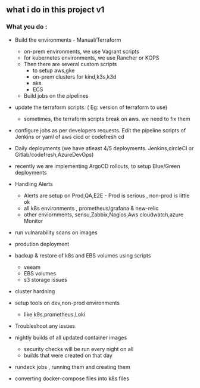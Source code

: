 ## what i do in this project v1
### What you do : 
- Build the environments - Manual/Terraform
    - on-prem environments, we use Vagrant scripts 
	- for kubernetes environments, we use Rancher or KOPS
	- Then there are several custom scripts 
		- to setup aws,gke
		- on-prem clusters for kind,k3s,k3d 
		- aks 
		- ECS 
	- Build jobs on the pipelines 
		
- update the terraform scripts. ( Eg: version of terraform to use) 
	- sometimes, the terraform scripts break on aws. we need to fix them 
- configure jobs as per developers requests. Edit the pipeline scripts of Jenkins or yaml of aws cicd or codefresh cd 
- Daily deployments (we have atleast 4/5 deployments. Jenkins,circleCI or Gitlab/codefresh,AzureDevOps)
- recently we are implementing ArgoCD rollouts, to setup Blue/Green deployments 
- Handling Alerts 
	- Alerts are setup on Prod,QA,E2E	- Prod is serious , non-prod is little ok 
	- all k8s environments , prometheus/grafana & new-relic 
	- other enviornments, sensu,Zabbix,Nagios,Aws cloudwatch,azure Monitor 
- run vulnarability scans on images 
- prodution deployment 
- backup & restore of k8s and EBS volumes using scripts 
	- veeam 
	- EBS volumes
	- s3 storage issues 
- cluster hardning 
- setup tools on dev,non-prod environments
	- like k9s,prometheus,Loki 
- Troubleshoot any issues 
- nightly builds of all updated container images 
	- security checks will be run every night on all 
    - builds that were created on that day 
		
- rundeck jobs , running them and creating them
- converting docker-compose files into k8s files